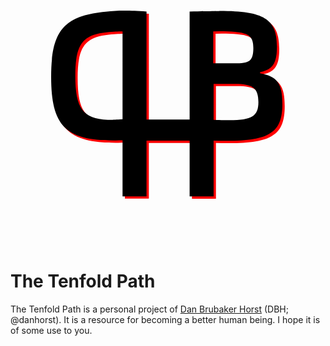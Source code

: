<svg xmlns="http://www.w3.org/2000/svg" xmlns:xlink="http://www.w3.org/1999/xlink" version="1.1" viewBox="0 0 135.467 135.467">
  <style>
    .subject {fill: #000;}
    .shadow {fill: #F00;}
    @media (prefers-color-scheme: dark) {
      .subject {fill: #F00;}
      .shadow {fill: #FFF;}
    }
  </style>
  <defs><path id="DBH" d="M48.81 34.162c-2.7.01-5.1.15-7.878.433-18.051 1.772-23.45 8.138-23.45 28.043 0 21.276 6.366 27.562 27.883 27.321.908 0 1.813-.013 2.821-.037v24.083h10.315V90.073h18.533v23.934h10.317V90.035a150.4 150.4 0 0 0 5.48.084c18.614 0 24.095-3.626 24.095-15.876 0-8.623-2.177-11.846-9.59-13.135v-.484c5.56-1.209 7.251-3.95 7.251-11.12 0-11.767-5.64-15.233-24.578-15.233 2.337 0-.646.08-12.975.242v46.452H58.501V34.513c-3.99-.241-6.993-.362-9.692-.352Zm41.063 8.865c2.54 0 4.668.09 6.662.27 6.125.565 7.899 2.096 7.899 6.93 0 4.917-1.37 6.367-5.963 6.529H87.188V43.057a123.101 123.101 0 0 1 2.687-.029zm-41.688.03V80.85c-3.546.242-4.997.322-6.367.241-10.718-.564-13.941-4.915-13.941-19.018 0-13.296 3.06-17.566 13.376-18.614 3.304-.323 4.837-.403 6.932-.403zM87.351 65.62h9.106c7.816 0 10.152 1.773 10.152 7.897 0 5.962-2.82 7.736-12.41 7.736-1.585 0-3.194 0-6.848-.154z" style="stroke-width:.858628"/></defs>
  <use xlink:href="#DBH" class="shadow" transform="translate(1 1)"/>
  <use xlink:href="#DBH" class="subject"/>
</svg>

# The Tenfold Path

The Tenfold Path is a personal project of [Dan Brubaker Horst][1] (DBH; @danhorst).
It is a resource for becoming a better human being.
I hope it is of some use to you.

[1]: https://dan.brubakerhorst.com
